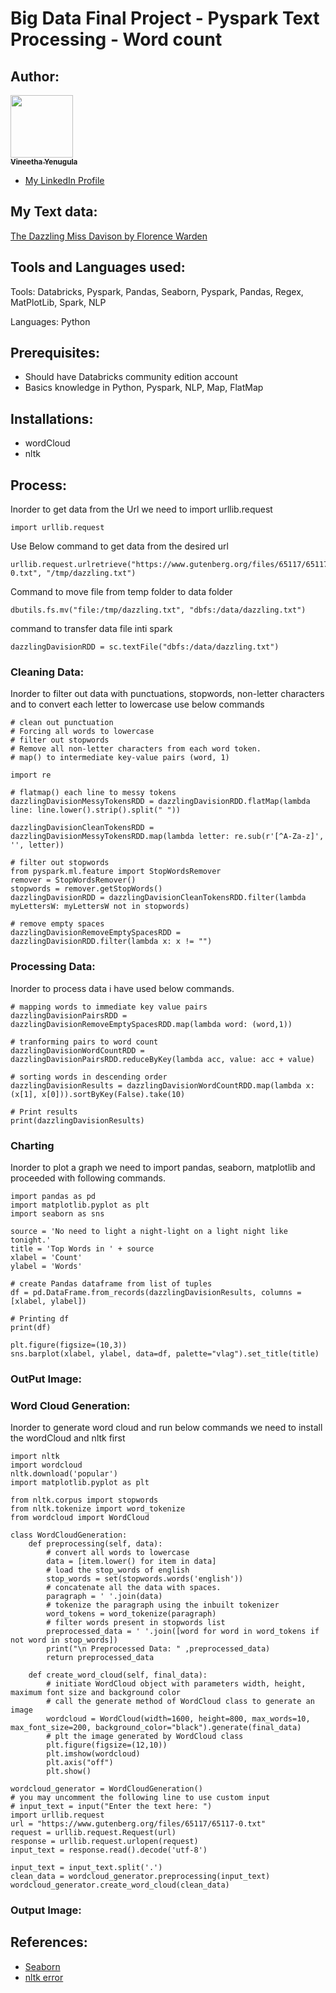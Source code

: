 # Big Data Final Project - Pyspark Text Processing - Word count 
## Author:

<td align="center"><a href="https://github.com/vineetha1996"><img src="https://avatars.githubusercontent.com/u/59989572?v=4" width="100px;" alt=""/><br /><sub><b>Vineetha Yenugula</b></sub></a><br /></td>


- [My LinkedIn Profile](https://www.linkedin.com/in/vineetha-yenugula-84a88b19a/)

## My Text data:

[The Dazzling Miss Davison by Florence Warden](https://www.gutenberg.org/files/6130/6130-0.txt)

## Tools and Languages used:

Tools: Databricks, Pyspark, Pandas, Seaborn, Pyspark, Pandas, Regex, MatPlotLib, Spark, NLP

Languages: Python

## Prerequisites:

<ul>
<li>Should have Databricks community edition account</li>
<li>Basics knowledge in Python, Pyspark, NLP, Map, FlatMap</li>
</ul>

## Installations:

<ul>
<li>wordCloud</li>
<li>nltk</li>
</ul>

## Process:

Inorder to get data from the Url we need to import urllib.request
```
import urllib.request
```
Use Below command to get data from the desired url
```
urllib.request.urlretrieve("https://www.gutenberg.org/files/65117/65117-0.txt", "/tmp/dazzling.txt")
```

Command to move file from temp folder to data folder
```
dbutils.fs.mv("file:/tmp/dazzling.txt", "dbfs:/data/dazzling.txt")
```

command to transfer data file inti spark
```
dazzlingDavisionRDD = sc.textFile("dbfs:/data/dazzling.txt")
```

### Cleaning Data:

Inorder to filter out data with punctuations, stopwords, non-letter characters and to convert each letter to lowercase use below commands

```
# clean out punctuation 
# Forcing all words to lowercase
# filter out stopwords
# Remove all non-letter characters from each word token.
# map() to intermediate key-value pairs (word, 1)

import re

# flatmap() each line to messy tokens
dazzlingDavisionMessyTokensRDD = dazzlingDavisionRDD.flatMap(lambda line: line.lower().strip().split(" "))

dazzlingDavisionCleanTokensRDD = dazzlingDavisionMessyTokensRDD.map(lambda letter: re.sub(r'[^A-Za-z]', '', letter))

# filter out stopwords
from pyspark.ml.feature import StopWordsRemover
remover = StopWordsRemover()
stopwords = remover.getStopWords()
dazzlingDavisionRDD = dazzlingDavisionCleanTokensRDD.filter(lambda myLettersW: myLettersW not in stopwords)

# remove empty spaces
dazzlingDavisionRemoveEmptySpacesRDD = dazzlingDavisionRDD.filter(lambda x: x != "")
```

### Processing Data:

Inorder to process data i have used below commands.

```
# mapping words to immediate key value pairs
dazzlingDavisionPairsRDD = dazzlingDavisionRemoveEmptySpacesRDD.map(lambda word: (word,1))
```

```
# tranforming pairs to word count
dazzlingDavisionWordCountRDD = dazzlingDavisionPairsRDD.reduceByKey(lambda acc, value: acc + value)
```

```
# sorting words in descending order
dazzlingDavisionResults = dazzlingDavisionWordCountRDD.map(lambda x: (x[1], x[0])).sortByKey(False).take(10)
```

```
# Print results
print(dazzlingDavisionResults)
```

### Charting
Inorder to plot a graph we need to import pandas, seaborn, matplotlib and proceeded with following commands.

```
import pandas as pd
import matplotlib.pyplot as plt
import seaborn as sns
 
source = 'No need to light a night-light on a light night like tonight.'
title = 'Top Words in ' + source
xlabel = 'Count'
ylabel = 'Words'

# create Pandas dataframe from list of tuples
df = pd.DataFrame.from_records(dazzlingDavisionResults, columns =[xlabel, ylabel]) 

# Printing df
print(df)

plt.figure(figsize=(10,3))
sns.barplot(xlabel, ylabel, data=df, palette="vlag").set_title(title)
```

### OutPut Image:



### Word Cloud Generation:

Inorder to generate word cloud and run below commands we need to install the wordCloud and nltk first

```
import nltk
import wordcloud
nltk.download('popular')
import matplotlib.pyplot as plt
 
from nltk.corpus import stopwords
from nltk.tokenize import word_tokenize
from wordcloud import WordCloud
 
class WordCloudGeneration:
    def preprocessing(self, data):
        # convert all words to lowercase
        data = [item.lower() for item in data]
        # load the stop_words of english
        stop_words = set(stopwords.words('english'))
        # concatenate all the data with spaces.
        paragraph = ' '.join(data)
        # tokenize the paragraph using the inbuilt tokenizer
        word_tokens = word_tokenize(paragraph) 
        # filter words present in stopwords list 
        preprocessed_data = ' '.join([word for word in word_tokens if not word in stop_words])
        print("\n Preprocessed Data: " ,preprocessed_data)
        return preprocessed_data
 
    def create_word_cloud(self, final_data):
        # initiate WordCloud object with parameters width, height, maximum font size and background color
        # call the generate method of WordCloud class to generate an image
        wordcloud = WordCloud(width=1600, height=800, max_words=10, max_font_size=200, background_color="black").generate(final_data)
        # plt the image generated by WordCloud class
        plt.figure(figsize=(12,10))
        plt.imshow(wordcloud)
        plt.axis("off")
        plt.show()
 
wordcloud_generator = WordCloudGeneration()
# you may uncomment the following line to use custom input
# input_text = input("Enter the text here: ")
import urllib.request
url = "https://www.gutenberg.org/files/65117/65117-0.txt"
request = urllib.request.Request(url)
response = urllib.request.urlopen(request)
input_text = response.read().decode('utf-8')
 
input_text = input_text.split('.')
clean_data = wordcloud_generator.preprocessing(input_text)
wordcloud_generator.create_word_cloud(clean_data)
```

### Output Image:



## References: 

- [Seaborn](https://seaborn.pydata.org/tutorial/color_palettes.html)
- [nltk error](https://stackoverflow.com/questions/54937516/name-nltk-is-not-defined)










